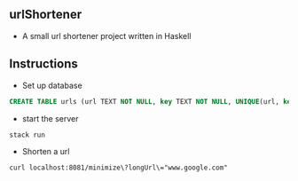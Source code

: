 urlShortener
--------------
* A small url shortener project written in Haskell

Instructions
------------
* Set up database

```sql
CREATE TABLE urls (url TEXT NOT NULL, key TEXT NOT NULL, UNIQUE(url, key));
```

* start the server

```
stack run
```

* Shorten a url

```
curl localhost:8081/minimize\?longUrl\="www.google.com"
```

